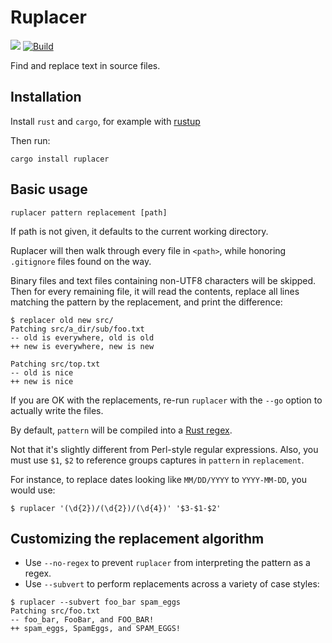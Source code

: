 # Ruplacer

<a href="https://crates.io/crates/ruplacer"><img src="https://img.shields.io/crates/v/ruplacer.svg"/></a>
[![Build](https://img.shields.io/travis/SuperTanker/ruplacer.svg?branch=master)](https://travis-ci.org/SuperTanker/ruplacer)


Find and replace text in source files.

## Installation

Install `rust` and `cargo`, for example with [rustup](https://rustup.rs/)

Then run:

```
cargo install ruplacer
```

## Basic usage

```
ruplacer pattern replacement [path]
```

If path is not given, it defaults to the current working directory.

Ruplacer will then walk through every file in `<path>`, while honoring `.gitignore` files found on the way.

Binary files and text files containing non-UTF8 characters will be skipped. Then for
every remaining file, it will read the contents, replace all lines matching the
pattern by the replacement, and print the difference:

```
$ replacer old new src/
Patching src/a_dir/sub/foo.txt
-- old is everywhere, old is old
++ new is everywhere, new is new

Patching src/top.txt
-- old is nice
++ new is nice
```

If you are OK with the replacements, re-run `ruplacer` with the `--go` option to actually write the files.

By default, `pattern` will be compiled into a [Rust regex](https://docs.rs/regex/1.0.5/regex/).

Not that it's slightly different from Perl-style regular expressions. Also, you must use `$1`, `$2` to reference
groups captures in `pattern` in `replacement`.

For instance, to replace dates looking like `MM/DD/YYYY` to `YYYY-MM-DD`, you would use:

```
$ ruplacer '(\d{2})/(\d{2})/(\d{4})' '$3-$1-$2'
```

## Customizing the replacement algorithm

* Use `--no-regex` to prevent `ruplacer` from interpreting the pattern as a regex.
* Use `--subvert` to perform replacements across a variety of case styles:

```
$ ruplacer --subvert foo_bar spam_eggs
Patching src/foo.txt
-- foo_bar, FooBar, and FOO_BAR!
++ spam_eggs, SpamEggs, and SPAM_EGGS!
```
